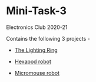 # Mini-Task-3
Electronics Club 2020-21

Contains the following 3 projects - 

 * [The Lighting Ring]()
 
 * [Hexapod robot]()
 
 * [Micromouse robot]()
